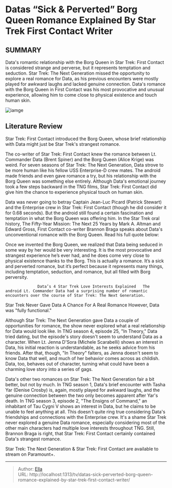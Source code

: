 # Datas “Sick &amp; Perverted” Borg Queen Romance Explained By Star Trek First Contact Writer


## SUMMARY 



  Data&#39;s romantic relationship with the Borg Queen in Star Trek: First Contact is considered strange and perverse, but it represents temptation and seduction.   Star Trek: The Next Generation missed the opportunity to explore a real romance for Data, as his previous encounters were mostly played for awkward laughs and lacked genuine connection.   Data&#39;s romance with the Borg Queen in First Contact was his most provocative and unusual experience, allowing him to come close to physical existence and touch human skin.  

![iamge](https://static1.srcdn.com/wordpress/wp-content/uploads/2024/01/star-trek-data-borg-queen-first-contact-sick-perverted.jpg)

## Literature Review
Star Trek: First Contact introduced the Borg Queen, whose brief relationship with Data might just be Star Trek&#39;s strangest romance.




The co-writer of Star Trek: First Contact knew the romance between Lt. Commander Data (Brent Spiner) and the Borg Queen (Alice Krige) was weird. For seven seasons of Star Trek: The Next Generation, Data strove to be more human like his fellow USS Enterprise-D crew mates. The android made friends and even gave romance a try, but his relationship with the Borg Queen was something else entirely. Although Data&#39;s emotional journey took a few steps backward in the TNG films, Star Trek: First Contact did give him the chance to experience physical touch on human skin.




Data was never going to betray Captain Jean-Luc Picard (Patrick Stewart) and the Enterprise crew in Star Trek: First Contact (though he did consider it for 0.68 seconds). But the android still found a certain fascination and temptation in what the Borg Queen was offering him. In the Star Trek oral history, The Fifty-Year Mission: The Next 25 Years by Mark A. Altman and Edward Gross, First Contact co-writer Brannon Braga speaks about Data&#39;s unconventional romance with the Borg Queen. Read his full quote below:


Once we invented the Borg Queen, we realized that Data being seduced in some way by her would be very interesting. It is the most provocative and strangest experience he’s ever had, and he does come very close to physical existence thanks to the Borg. This is actually a romance. It’s a sick and perverted romance, but it’s perfect because it represents many things, including temptation, seduction, and romance, but all filled with Borg perversity.


                  Data’s 4 Star Trek Love Interests Explained   The android Lt. Commander Data had a surprising number of romantic encounters over the course of Star Trek: The Next Generation.    





 Star Trek Never Gave Data A Chance For A Real Romance 
However, Data was &#34;fully functional.&#34;
         

Although Star Trek: The Next Generation gave Data a couple of opportunities for romance, the show never explored what a real relationship for Data would look like. In TNG season 4, episode 25, &#34;In Theory,&#34; Data tried dating, but the episode&#39;s story doesn&#39;t seem to understand Data as a character. When Lt. Jenna D&#39;Sora (Michele Scarabelli) shows an interest in Data, his initial reaction is understandable, as he seeks advice from his friends. After that, though, &#34;In Theory&#34; falters, as Jenna doesn&#39;t seem to know Data that well, and much of her behavior comes across as childish. Data, too, behaves out of character, turning what could have been a charming love story into a series of gags.

Data&#39;s other two romances on Star Trek: The Next Generation fair a bit better, but not by much. In TNG season 1, Data&#39;s brief encounter with Tasha Yar (Denise Crosby) is, again, mostly played for awkward laughs, and the genuine connection between the two only becomes apparent after Yar&#39;s death. In TNG season 3, episode 2, &#34;The Ensigns of Command,&#34; an inhabitant of Tau Cygni V shows an interest in Data, but he claims to be unable to feel anything at all. This doesn&#39;t quite ring true considering Data&#39;s friendships and connections with the Enterprise crew. It&#39;s a shame Star Trek never explored a genuine Data romance, especially considering most of the other main characters had multiple love interests throughout TNG. Still, Brannon Braga is right, that Star Trek: First Contact certainly contained Data&#39;s strangest romance.






Star Trek: The Next Generation &amp; Star Trek: First Contact are available to stream on Paramount&#43;.






---

> Author: [Ella](https://instagram.hk.cn/)  
> URL: http://localhost:1313/tv/datas-sick-perverted-borg-queen-romance-explained-by-star-trek-first-contact-writer/  

